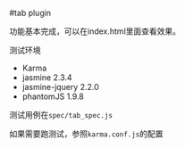 #tab plugin

功能基本完成，可以在index.html里面查看效果。

测试环境
- Karma
- jasmine 2.3.4
- jasmine-jquery 2.2.0
- phantomJS 1.9.8

测试用例在`spec/tab_spec.js`

如果需要跑测试，参照`karma.conf.js`的配置
